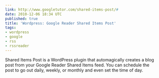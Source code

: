 ```yaml
---
link: http://www.googletutor.com/shared-items-post/#
date: 2010-12-06 18:34 UTC
published: true
title: 'Wordpress: Google Reader Shared Items Post'
tags:
- wordpress
- google
- rss
- rssreader
---
```


Shared Items Post is a WordPress plugin that automagically creates a blog post from your Google Reader Shared Items feed. You can schedule the post to go out daily, weekly, or monthly and even set the time of day.
